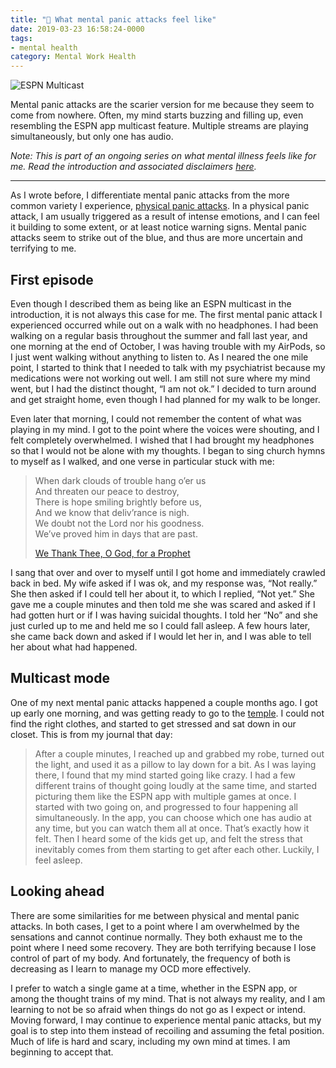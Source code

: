 ```yaml
---
title: "💮 What mental panic attacks feel like"
date: 2019-03-23 16:58:24-0000
tags:
- mental health
category: Mental Work Health
---
```


<img src="https://www.bennorris.blog/uploads/2019/a1a8c95ff6.jpg" alt="ESPN Multicast" />

Mental panic attacks are the scarier version for me because they seem to come from nowhere. Often, my mind starts buzzing and filling up, even resembling the ESPN app multicast feature.  Multiple streams are playing simultaneously, but only one has audio.

*Note: This is part of an ongoing series on what mental illness feels like for me. Read the introduction and associated disclaimers [here](https://www.bennorris.org/2019/03/18/what-mental-illness.html).*

***

As I wrote before, I differentiate mental panic attacks from the more common variety I experience, [physical panic attacks](https://www.bennorris.org/2019/03/22/what-physical-panic.html). In a physical panic attack, I am usually triggered as a result of intense emotions, and I can feel it building to some extent, or at least notice warning signs. Mental panic attacks seem to strike out of the blue, and thus are more uncertain and terrifying to me.

## First episode

Even though I described them as being like an ESPN multicast in the introduction, it is not always this case for me. The first mental panic attack I experienced occurred while out on a walk with no headphones. I had been walking on a regular basis throughout the summer and fall last year, and one morning at the end of October, I was having trouble with my AirPods, so I just went walking without anything to listen to. As I neared the one mile point, I started to think that I needed to talk with my psychiatrist because my medications were not working out well. I am still not sure where my mind went, but I had the distinct thought, “I am not ok.” I decided to turn around and get straight home, even though I had planned for my walk to be longer.

Even later that morning, I could not remember the content of what was playing in my mind. I got to the point where the voices were shouting, and I felt completely overwhelmed. I wished that I had brought my headphones so that I would not be alone with my thoughts. I began to sing church hymns to myself as I walked, and one verse in particular stuck with me:

> When dark clouds of trouble hang o’er us  
> And threaten our peace to destroy,  
> There is hope smiling brightly before us,  
> And we know that deliv’rance is nigh.  
> We doubt not the Lord nor his goodness.  
> We’ve proved him in days that are past.
> 
> [We Thank Thee, O God, for a Prophet](https://www.churchofjesuschrist.com/music/library/hymns/we-thank-thee-o-god-for-a-prophet?lang=eng)

I sang that over and over to myself until I got home and immediately crawled back in bed. My wife asked if I was ok, and my response was, “Not really.” She then asked if I could tell her about it, to which I replied, “Not yet.” She gave me a couple minutes and then told me she was scared and asked if I had gotten hurt or if I was having suicidal thoughts. I told her “No” and she just curled up to me and held me so I could fall asleep. A few hours later, she came back down and asked if I would let her in, and I was able to tell her about what had happened.

## Multicast mode

One of my next mental panic attacks happened a couple months ago. I got up early one morning, and was getting ready to go to the [temple](https://www.churchofjesuschrist.org/topics/temples). I could not find the right clothes, and started to get stressed and sat down in our closet. This is from my journal that day:

> After a couple minutes, I reached up and grabbed my robe, turned out the light, and used it as a pillow to lay down for a bit. As I was laying there, I found that my mind started going like crazy. I had a few different trains of thought going loudly at the same time, and started picturing them like the ESPN app with multiple games at once. I started with two going on, and progressed to four happening all simultaneously. In the app, you can choose which one has audio at any time, but you can watch them all at once. That’s exactly how it felt. Then I heard some of the kids get up, and felt the stress that inevitably comes from them starting to get after each other. Luckily, I feel asleep.

## Looking ahead

There are some similarities for me between physical and mental panic attacks. In both cases, I get to a point where I am overwhelmed by the sensations and cannot continue normally. They both exhaust me to the point where I need some recovery. They are both terrifying because I lose control of part of my body. And fortunately, the frequency of both is decreasing as I learn to manage my OCD more effectively.

I prefer to watch a single game at a time, whether in the ESPN app, or among the thought trains of my mind. That is not always my reality, and I am learning to not be so afraid when things do not go as I expect or intend. Moving forward, I may continue to experience mental panic attacks, but my goal is to step into them instead of recoiling and assuming the fetal position. Much of life is hard and scary, including my own mind at times. I am beginning to accept that.